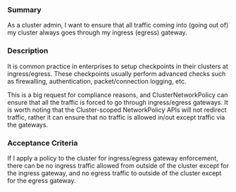 ### Summary

As a cluster admin, I want to ensure that all traffic coming into (going out of)
my cluster always goes through my ingress (egress) gateway.

### Description

It is common practice in enterprises to setup checkpoints in their clusters at
ingress/egress. These checkpoints usually perform advanced checks such as
firewalling, authentication, packet/connection logging, etc.

This is a big request for compliance reasons, and ClusterNetworkPolicy can ensure
that all the traffic is forced to go through ingress/egress gateways.
It is worth noting that the Cluster-scoped NetworkPolicy APIs will not redirect
traffic, rather it can ensure that no traffic is allowed in/out except traffic
via the gateways.

### Acceptance Criteria

If I apply a policy to the cluster for ingress/egress gateway enforcement, there
can be no ingress traffic allowed from outside of the cluster except for the ingress
gateway, and no egress traffic to outside of the cluster except for the egress
gateway.
